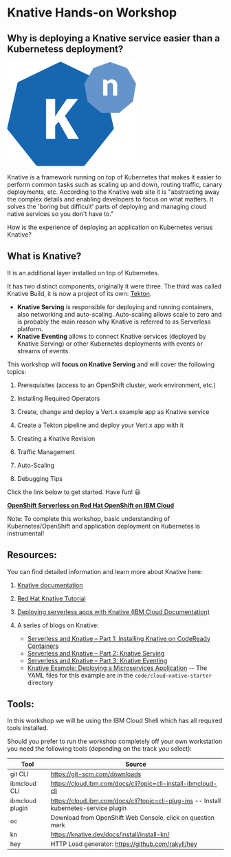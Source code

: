 # Knative Hands-on Workshop

## Why is deploying a Knative service easier than a Kubernetess deployment? 

![Knative Logo](iks/images/knative-logo.png)

Knative is a framework running on top of Kubernetes that makes it easier to perform common tasks such as scaling up and down, routing traffic, canary deployments, etc. According to the Knative web site it is "abstracting away the complex details and enabling developers to focus on what matters. It solves the 'boring but difficult' parts of deploying and managing cloud native services so you don't have to."

How is the experience of deploying an application on Kubernetes versus Knative?

## What is Knative? 

It is an additional layer installed on top of Kubernetes. 

It has two distinct components, originally it were three. The third was called Knative Build, it is now a project of its own: [Tekton](https://tekton.dev/). 

* __Knative Serving__ is responsible for deploying and running containers, also networking and auto-scaling. Auto-scaling allows scale to zero and is probably the main reason why Knative is referred to as Serverless platform.
* __Knative Eventing__ allows to connect Knative services (deployed by Knative Serving) or other Kubernetes deployments with events or streams of events.

This workshop will **focus on Knative Serving** and will cover the following topics:

1. Prerequisites (access to an OpenShift cluster, work environment, etc.)

1. Installing Required Operators

1. Create, change and deploy a Vert.x example app as Knative service

1. Create a Tekton pipeline and deploy your Vert.x app with it

1. Creating a Knative Revision

1. Traffic Management

1. Auto-Scaling

1. Debugging Tips

Click the link below to get started. Have fun! :smiley:

**[OpenShift Serverless on Red Hat OpenShift on IBM Cloud](openshift/1-Prereqs.md)**

Note: To complete this workshop, basic understanding of Kubernetes/OpenShift and application deployment on Kubernetes is instrumental!

## Resources:

You can find detailed information and learn more about Knative here:

1. [Knative documentation](https://knative.dev/docs)

2. [Red Hat Knative Tutorial](https://redhat-developer-demos.github.io/knative-tutorial/knative-tutorial/index.html)
3. [Deploying serverless apps with Knative (IBM Cloud Documentation)](https://cloud.ibm.com/docs/containers?topic=containers-serverless-apps-knative)
4.  A series of blogs on Knative:
      - [Serverless and Knative – Part 1: Installing Knative on CodeReady Containers](https://haralduebele.blog/2020/06/02/serverless-and-knative-part-1-installing-knative-on-codeready-containers/)
      - [Serverless and Knative – Part 2: Knative Serving](https://haralduebele.blog/2020/06/03/serverless-and-knative-part-2-knative-serving/)
      - [Serverless and Knative – Part 3: Knative Eventing](https://haralduebele.blog/2020/06/10/serverless-and-knative-part-3-knative-eventing/)
      - [Knative Example: Deploying a Microservices Application](https://haralduebele.blog/2020/07/02/knative-example-deploying-a-microservices-application/) -- The YAML files for this example are in the `code/cloud-native-starter` directory

## Tools:

In this workshop we will be using the IBM Cloud Shell which has all required tools installed.

Should you prefer to run the workshop completely off your own workstation you need the following tools (depending on the track you select):

Tool  |Source       
----------------|----
git CLI|https://git-scm.com/downloads 
ibmcloud CLI|https://cloud.ibm.com/docs/cli?opic=cli-install-ibmcloud-cli
ibmcloud plugin|https://cloud.ibm.com/docs/cli?topic=cli-plug-ins -- Install kubernetes-service plugin
oc|Download from OpenShift Web Console, click on question mark
kn|https://knative.dev/docs/install/install-kn/
hey|HTTP Load generator: https://github.com/rakyll/hey



